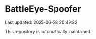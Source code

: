 # BattleEye-Spoofer

Last updated: 2025-06-28 20:49:32

This repository is automatically maintained.
